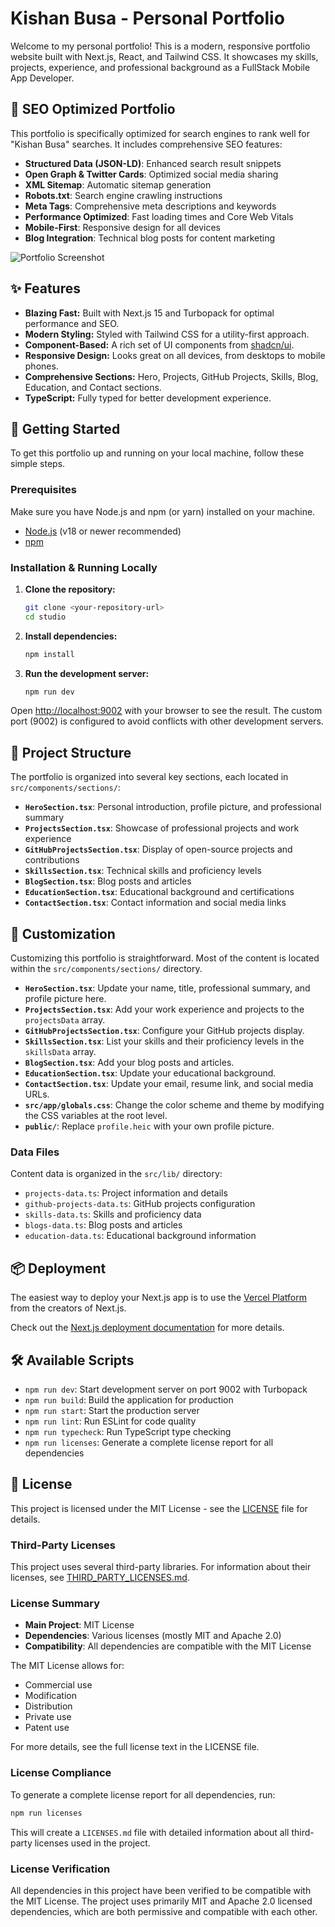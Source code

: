 # Kishan Busa - Personal Portfolio

Welcome to my personal portfolio! This is a modern, responsive portfolio website built with Next.js, React, and Tailwind CSS. It showcases my skills, projects, experience, and professional background as a FullStack Mobile App Developer.

## 🎯 SEO Optimized Portfolio

This portfolio is specifically optimized for search engines to rank well for "Kishan Busa" searches. It includes comprehensive SEO features:

- **Structured Data (JSON-LD)**: Enhanced search result snippets
- **Open Graph & Twitter Cards**: Optimized social media sharing
- **XML Sitemap**: Automatic sitemap generation
- **Robots.txt**: Search engine crawling instructions
- **Meta Tags**: Comprehensive meta descriptions and keywords
- **Performance Optimized**: Fast loading times and Core Web Vitals
- **Mobile-First**: Responsive design for all devices
- **Blog Integration**: Technical blog posts for content marketing

![Portfolio Screenshot](https://placehold.co/800x400.png)

## ✨ Features

-   **Blazing Fast:** Built with Next.js 15 and Turbopack for optimal performance and SEO.
-   **Modern Styling:** Styled with Tailwind CSS for a utility-first approach.
-   **Component-Based:** A rich set of UI components from [shadcn/ui](https://ui.shadcn.com/).
-   **Responsive Design:** Looks great on all devices, from desktops to mobile phones.
-   **Comprehensive Sections:** Hero, Projects, GitHub Projects, Skills, Blog, Education, and Contact sections.
-   **TypeScript:** Fully typed for better development experience.

## 🚀 Getting Started

To get this portfolio up and running on your local machine, follow these simple steps.

### Prerequisites

Make sure you have Node.js and npm (or yarn) installed on your machine.

-   [Node.js](https://nodejs.org/) (v18 or newer recommended)
-   [npm](https://www.npmjs.com/get-npm)

### Installation & Running Locally

1.  **Clone the repository:**
    ```bash
    git clone <your-repository-url>
    cd studio
    ```

2.  **Install dependencies:**
    ```bash
    npm install
    ```

3.  **Run the development server:**
    ```bash
    npm run dev
    ```

Open [http://localhost:9002](http://localhost:9002) with your browser to see the result. The custom port (9002) is configured to avoid conflicts with other development servers.


## 🎨 Project Structure

The portfolio is organized into several key sections, each located in `src/components/sections/`:

-   **`HeroSection.tsx`**: Personal introduction, profile picture, and professional summary
-   **`ProjectsSection.tsx`**: Showcase of professional projects and work experience
-   **`GitHubProjectsSection.tsx`**: Display of open-source projects and contributions
-   **`SkillsSection.tsx`**: Technical skills and proficiency levels
-   **`BlogSection.tsx`**: Blog posts and articles
-   **`EducationSection.tsx`**: Educational background and certifications
-   **`ContactSection.tsx`**: Contact information and social media links

## 🎨 Customization

Customizing this portfolio is straightforward. Most of the content is located within the `src/components/sections/` directory.

-   **`HeroSection.tsx`**: Update your name, title, professional summary, and profile picture here.
-   **`ProjectsSection.tsx`**: Add your work experience and projects to the `projectsData` array.
-   **`GitHubProjectsSection.tsx`**: Configure your GitHub projects display.
-   **`SkillsSection.tsx`**: List your skills and their proficiency levels in the `skillsData` array.
-   **`BlogSection.tsx`**: Add your blog posts and articles.
-   **`EducationSection.tsx`**: Update your educational background.
-   **`ContactSection.tsx`**: Update your email, resume link, and social media URLs.
-   **`src/app/globals.css`**: Change the color scheme and theme by modifying the CSS variables at the root level.
-   **`public/`**: Replace `profile.heic` with your own profile picture.

### Data Files

Content data is organized in the `src/lib/` directory:
-   `projects-data.ts`: Project information and details
-   `github-projects-data.ts`: GitHub projects configuration
-   `skills-data.ts`: Skills and proficiency data
-   `blogs-data.ts`: Blog posts and articles
-   `education-data.ts`: Educational background information

## 📦 Deployment

The easiest way to deploy your Next.js app is to use the [Vercel Platform](https://vercel.com/new?utm_medium=default-template&filter=next.js&utm_source=create-next-app&utm_campaign=create-next-app-readme) from the creators of Next.js.

Check out the [Next.js deployment documentation](https://nextjs.org/docs/deployment) for more details.

## 🛠️ Available Scripts

-   `npm run dev`: Start development server on port 9002 with Turbopack
-   `npm run build`: Build the application for production
-   `npm run start`: Start the production server
-   `npm run lint`: Run ESLint for code quality
-   `npm run typecheck`: Run TypeScript type checking
-   `npm run licenses`: Generate a complete license report for all dependencies

## 📝 License

This project is licensed under the MIT License - see the [LICENSE](LICENSE) file for details.

### Third-Party Licenses

This project uses several third-party libraries. For information about their licenses, see [THIRD_PARTY_LICENSES.md](THIRD_PARTY_LICENSES.md).

### License Summary

- **Main Project**: MIT License
- **Dependencies**: Various licenses (mostly MIT and Apache 2.0)
- **Compatibility**: All dependencies are compatible with the MIT License

The MIT License allows for:
- Commercial use
- Modification
- Distribution
- Private use
- Patent use

For more details, see the full license text in the LICENSE file.

### License Compliance

To generate a complete license report for all dependencies, run:
```bash
npm run licenses
```

This will create a `LICENSES.md` file with detailed information about all third-party licenses used in the project.

### License Verification

All dependencies in this project have been verified to be compatible with the MIT License. The project uses primarily MIT and Apache 2.0 licensed dependencies, which are both permissive and compatible with each other.
